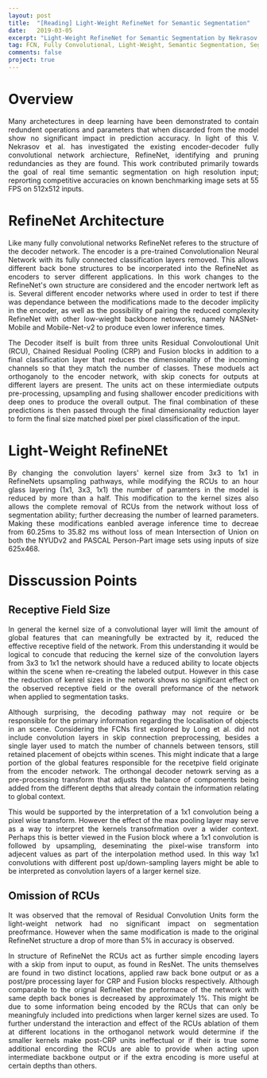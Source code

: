 ```yaml
---
layout: post
title:  "[Reading] Light-Weight RefineNet for Semantic Segmentation"
date:   2019-03-05
excerpt: "Light-Weight RefineNet for Semantic Segmentation by Nekrasov et al."
tag: FCN, Fully Convolutional, Light-Weight, Semantic Segmentation, Segmentation
comments: false
project: true
---
```




Overview
========
<p style='text-align: justify;'>
Many archetectures in deep learning have been demonstrated to contain redundent operations and parameters that when discarded from the model show no significant impact in prediction accuracy. In light of this V. Nekrasov et al. has investigated the existing encoder-decoder fully convolutional network archiecture, RefineNet, identifying and pruning redundancies as they are found. This work contributed primarily towards the goal of real time semantic segmentation on high resolution input; reprorting competitive accuracies on known benchmarking image sets at 55 FPS on 512x512 inputs.
</p>

RefineNet Architecture
======================
<p style='text-align: justify;'>
Like many fully convolutional networks RefineNet referes to the structure of the decoder network. The encoder is a pre-trained Convolutionalion Neural Network with its fully connected classification layers removed. This allows different back bone structures to be incorperated into the RefineNet as encoders to server different applications. In this work changes to the RefineNet's own structure are considered and the encoder nertwork left as is. Several different encoder networks where used in order to test if there was dependance between the modifications made to the decoder implicity in the encoder, as well as the possibility of pairing the reduced complexity RefineNet with other low-wieght backbone netoworks, namely NASNet-Mobile and Mobile-Net-v2 to produce even lower inference times.
</p>
<p style='text-align: justify;'>
The Decoder itself is built from three units Residual Convoloutional Unit (RCU), Chained Residual Pooling (CRP) and Fusion blocks in addition to a final classification layer that reduces the dimensionality of the incoming channels so that they match the number of classes. These moduels act orthoganoly to the encoder network, with skip conects for outputs at different layers are present. The units act on these intermiediate outputs pre-processing, upsampling and fusing shallower encoder predicitions with deep ones to produce the overall output. The final combination of these predictions is then passed through the final dimensionality reduction layer to form the final size matched pixel per pixel classification of the input.
</p>

Light-Weight RefineNEt
======================
<p style='text-align: justify;'>
By changing the convolution layers' kernel size from 3x3 to 1x1 in RefineNets upsampling pathways, while modifying the RCUs to an hour glass layering (1x1, 3x3, 1x1) the number of paramters in the model is reduced by more than a half.  This modification to the kernel sizes also allows the complete removal of RCUs from the network without loss of segmentation ability; further decreasing the number of learned parameters. Making these modifications eanbled average inference time to decreae from 60.25ms to 35.82 ms without loss of mean Intersection of Union on both the NYUDv2 and PASCAL Person-Part image sets using inputs of size 625x468.
</p>

Disscussion Points
==================

Receptive Field Size
--------------------
<p style='text-align: justify;'>
In general the kernel size of a convolutional layer will limit the amount of global features that can meaningfully be extracted by it, reduced the effective receptive field of the network. From this understanding it would be logical to concude that reducing the kernel size of the convolution layers from 3x3 to 1x1 the network should have a reduced ability to locate objects within the scene when re-creating the labeled output. However in this case the reduction of kenrel sizes in the network shows no significant effect on the observed receptive field or the overall preformance of the network when applied to segmentation tasks.
</p>
<p style='text-align: justify;'>
Although surprising, the decoding pathway may not require or be responsible for the primary information regarding the localisation of objects in an scene. Considering the FCNs first explored by Long et al. did not include convolution layers in skip connection preprocessing, besides a single layer used to match the number of channels between tensors, still retained placement of obejcts within scenes. This might indicate that a large portion of the global features responsible for the recetpive field originate from the encoder network. The orthongal decoder netowrk serving as a pre-processing transform that adjusts the balance of compoments being added from the different depths that already contain the information  relating to global context. 
</p>
<p style='text-align: justify;'>
This would be supported by the interpretation of a 1x1 convolution being a pixel wise transform. However the effect of the max pooling layer may serve as a way to interpret the kernels transofrmation over a wider context. Perhaps this is better viewed in the Fusion block where a 1x1 convolution is followed by upsampling, deseminating the pixel-wise transform into adjecent values as part of the interpolation method used. In this way 1x1 convolutions with different post up/down-sampling layers might be able to be interpreted as convolution layers of a larger kernel size.  
</p>

Omission of RCUs
----------------
<p style='text-align: justify;'>
It was observed that the removal of Residual Convolution Units form the light-weight network had no significant impact on segmentation preofrmance. However when the same modification is made to the original RefineNet structure a drop of more than 5% in accuracy is observed.
</p>
<p style='text-align: justify;'>
In structure of RefineNet the RCUs act as further simple encoding layers with a skip from input to ouput, as found in ResNet. The units themselves are found in two distinct locations, applied raw back bone output or as a post/pre processing layer for CRP and Fusion blocks respectively.
Although comparable to the orignal RefineNet the preformace of the network with same depth back bones is decreased by approximately 1%. This might be due to some information being encoded by the RCUs that can only be meaningfuly included into predictions when larger kernel sizes are used. To further understand the interaction and effect of the RCUs ablation of them at different locations in the orthoganol network would determine if the smaller kernels make post-CRP units ineffectual or if their is true some additional encording the RCUs are able to provide when acting upon intermediate backbone output or if the extra encoding is more useful at certain depths than others.
</p>